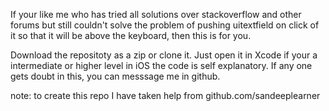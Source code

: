 If your like me who has tried all solutions over stackoverflow and other forums
but still couldn't solve the problem of pushing uitextfield on click of it so that it 
will be above the keyboard, then this is for you.

Download the repositoty as a zip or clone it. Just open it in Xcode if your a intermediate or 
higher level in iOS the code is self explanatory. If any one gets doubt in this, you can messsage
me in github. 

note: to create this repo I have taken help from github.com/sandeeplearner





